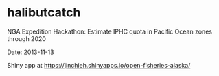 # halibutcatch
NGA Expedition Hackathon: Estimate IPHC quota in Pacific Ocean zones through 2020

Date: 2013-11-13

Shiny app at https://jinchieh.shinyapps.io/open-fisheries-alaska/
